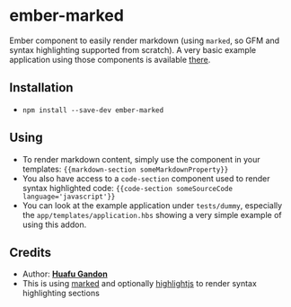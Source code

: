 # ember-marked

Ember component to easily render markdown (using `marked`, so GFM and syntax highlighting supported from scratch).
A very basic example application using those components is available [there](http://huafu.github.io/ember-marked/).

## Installation

* `npm install --save-dev ember-marked`

## Using

* To render markdown content, simply use the component in your templates: `{{markdown-section someMarkdownProperty}}`
* You also have access to a `code-section` component used to render syntax highlighted code: `{{code-section someSourceCode language='javascript'}}`
* You can look at the example application under `tests/dummy`, especially the `app/templates/application.hbs` showing a very simple example of using this addon.

## Credits

* Author: **[Huafu Gandon](http://github.com/huafu)**
* This is using [marked](https://github.com/chjj/marked) and optionally [highlightjs](https://github.com/isagalaev/highlight.js) to render syntax highlighting sections
